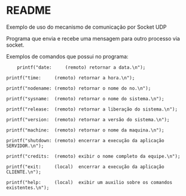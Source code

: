 # README
Exemplo de uso do mecanismo de comunicação por Socket UDP 

Programa que envia e recebe uma mensagem para outro processo via socket.

Exemplos de comandos que possui no programa:

        printf("date:     (remoto) retornar a data.\n");
  
	printf("time:     (remoto) retornar a hora.\n");
	
	printf("nodename: (remoto) retornar o nome do no.\n");
	
	printf("sysname:  (remoto) retornar o nome do sistema.\n");
	
	printf("release:  (remoto) retornar a liberação do sistema.\n");
	
	printf("version:  (remoto) retornar a versão do sistema.\n");
	
	printf("machine:  (remoto) retornar o nome da maquina.\n");
	
	printf("shutdown: (remoto) encerrar a execução da aplicação SERVIDOR.\n");
	
	printf("credits:  (remoto) exibir o nome completo da equipe.\n");
	
	printf("exit:     (local)  encerrar a execução da aplicação CLIENTE.\n");
	
	printf("help:     (local)  exibir um auxilio sobre os comandos existentes.\n");
	
	
